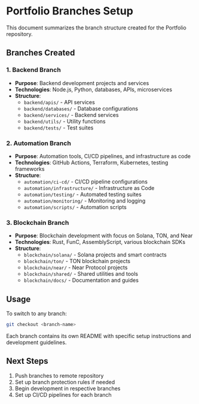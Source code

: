 # Portfolio Branches Setup

This document summarizes the branch structure created for the Portfolio repository.

## Branches Created

### 1. Backend Branch
- **Purpose**: Backend development projects and services
- **Technologies**: Node.js, Python, databases, APIs, microservices
- **Structure**: 
  - `backend/apis/` - API services
  - `backend/databases/` - Database configurations
  - `backend/services/` - Backend services
  - `backend/utils/` - Utility functions
  - `backend/tests/` - Test suites

### 2. Automation Branch
- **Purpose**: Automation tools, CI/CD pipelines, and infrastructure as code
- **Technologies**: GitHub Actions, Terraform, Kubernetes, testing frameworks
- **Structure**:
  - `automation/ci-cd/` - CI/CD pipeline configurations
  - `automation/infrastructure/` - Infrastructure as Code
  - `automation/testing/` - Automated testing suites
  - `automation/monitoring/` - Monitoring and logging
  - `automation/scripts/` - Automation scripts

### 3. Blockchain Branch
- **Purpose**: Blockchain development with focus on Solana, TON, and Near
- **Technologies**: Rust, FunC, AssemblyScript, various blockchain SDKs
- **Structure**:
  - `blockchain/solana/` - Solana projects and smart contracts
  - `blockchain/ton/` - TON blockchain projects
  - `blockchain/near/` - Near Protocol projects
  - `blockchain/shared/` - Shared utilities and tools
  - `blockchain/docs/` - Documentation and guides

## Usage

To switch to any branch:
```bash
git checkout <branch-name>
```

Each branch contains its own README with specific setup instructions and development guidelines.

## Next Steps

1. Push branches to remote repository
2. Set up branch protection rules if needed
3. Begin development in respective branches
4. Set up CI/CD pipelines for each branch